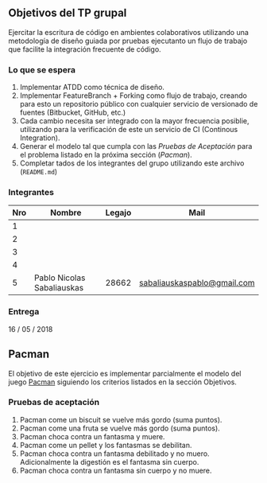 ## Objetivos del TP grupal
Ejercitar la escritura de código en ambientes colaborativos utilizando una metodología de diseño guiada por pruebas ejecutanto un flujo de trabajo que facilite la integración frecuente de código.

### Lo que se espera

1. Implementar ATDD como técnica de diseño.  
2. Implementar FeatureBranch + Forking como flujo de trabajo, creando para esto un repositorio público con cualquier servicio de versionado de fuentes (Bitbucket, GitHub, etc.)
3. Cada cambio necesita ser integrado con la mayor frecuencia posiblie, utilizando para la verificación de este un servicio de CI (Continous Integration).
4. Generar el modelo tal que cumpla con las _Pruebas de Aceptación_ para el problema listado en la próxima sección (_Pacman_).
5. Completar tados de los integrantes del grupo utilizando este archivo (```README.md```)

### Integrantes

Nro | Nombre | Legajo | Mail
----|--------|--------|------
1   |        |        |
2   |        |        |
3   |        |        |
4   |        |        |
5   |Pablo Nicolas Sabaliauskas |28662  |sabaliauskaspablo@gmail.com
    
### Entrega

16 / 05 / 2018

## Pacman

El objetivo de este ejercicio es implementar parcialmente el modelo del juego [Pacman][2] siguiendo los criterios listados en la sección Objetivos.

### Pruebas de aceptación

1. Pacman come un biscuit se vuelve más gordo (suma puntos).
2. Pacman come una fruta se vuelve más gordo (suma puntos).
3. Pacman choca contra un fantasma y muere.
4. Pacman come un pellet y los fantasmas se debilitan.
5. Pacman choca contra un fantasma debilitado y no muero. Adicionalmente la digestión es el fantasma sin cuerpo.
6. Pacman choca contra un fantasma sin cuerpo y no muere.


[1]: https://travis-ci.org/
[2]: https://en.wikipedia.org/wiki/Pac-Man
